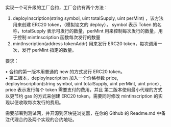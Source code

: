 实现⼀个可升级的工厂合约，工厂合约有两个方法：

1. deployInscription(string symbol, uint totalSupply, uint perMint) ，该方法用来创建 ERC20 token，（模拟铭文的 deploy）， symbol 表示 Token 的名称，totalSupply 表示可发行的数量，perMint 用来控制每次发行的数量，用于控制 mintInscription 函数每次发行的数量
2. mintInscription(address tokenAddr) 用来发行 ERC20 token，每次调用一次，发行 perMint 指定的数量。

要求：

• 合约的第⼀版本用普通的 new 的方式发行 ERC20 token。
<br>
• 第⼆版本，deployInscription 加入一个价格参数 price, deployInscription(string symbol, uint totalSupply, uint perMint, uint price) , price 表示发行每个 token 需要支付的费用，并且 第⼆版本使用最小代理的方式以更节约 gas 的方式来创建 ERC20 token，需要同时修改 mintInscription 的实现以便收取每次发行的费用。

需要部署到测试⽹，并开源到区块链浏览器，在你的 Github 的 Readme.md 中备注代理合约及两个实现的合约地址。
